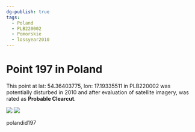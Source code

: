 ```yaml
---
dg-publish: true
tags:
  - Poland
  - PLB220002
  - Pomorskie
  - lossyear2010
---
```


# Point 197 in Poland

This point at lat: 54.36403775, lon: 17.19335511 in PLB220002 was potentially disturbed in 2010 and after evaluation of satellite imagery, was rated as **Probable Clearcut**.

<div class='juxtapose' data-showcredits='false'>
<img src='https://baserow-backend-production20240528124524339000000001.s3.amazonaws.com/user_files/P5Zn9HI7Gs4rcgiTgQJl8cmxKKqIBNLw_bfae58768b74e17dd1838e8c7340a0d9c1e851390f47b5e0cf21e369ddf79e9a.png' data-label='May 2008' />
<img src='https://baserow-backend-production20240528124524339000000001.s3.amazonaws.com/user_files/46XSSMBjDjEJNABKtIR4FDRWVQJCu2rt_7250e87769a47d8ba0af75fc7011c8ef5aaceb78fa72583b57bf315ab5beda74.png' data-label='March 2012' />
</div>

polandid197